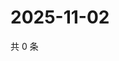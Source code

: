 # 2025-11-02

共 0 条

<!-- BEGIN ZHIHUQUESTIONS -->
<!-- 最后更新时间 Sun Nov 02 2025 01:08:42 GMT+0800 (China Standard Time) -->

<!-- END ZHIHUQUESTIONS -->

